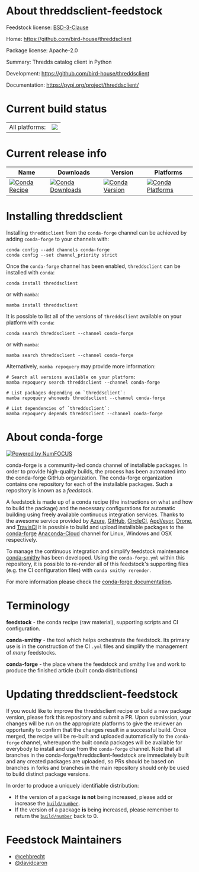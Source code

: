 About threddsclient-feedstock
=============================

Feedstock license: [BSD-3-Clause](https://github.com/conda-forge/threddsclient-feedstock/blob/main/LICENSE.txt)

Home: https://github.com/bird-house/threddsclient

Package license: Apache-2.0

Summary: Thredds catalog client in Python

Development: https://github.com/bird-house/threddsclient

Documentation: https://pypi.org/project/threddsclient/

Current build status
====================


<table><tr><td>All platforms:</td>
    <td>
      <a href="https://dev.azure.com/conda-forge/feedstock-builds/_build/latest?definitionId=8457&branchName=main">
        <img src="https://dev.azure.com/conda-forge/feedstock-builds/_apis/build/status/threddsclient-feedstock?branchName=main">
      </a>
    </td>
  </tr>
</table>

Current release info
====================

| Name | Downloads | Version | Platforms |
| --- | --- | --- | --- |
| [![Conda Recipe](https://img.shields.io/badge/recipe-threddsclient-green.svg)](https://anaconda.org/conda-forge/threddsclient) | [![Conda Downloads](https://img.shields.io/conda/dn/conda-forge/threddsclient.svg)](https://anaconda.org/conda-forge/threddsclient) | [![Conda Version](https://img.shields.io/conda/vn/conda-forge/threddsclient.svg)](https://anaconda.org/conda-forge/threddsclient) | [![Conda Platforms](https://img.shields.io/conda/pn/conda-forge/threddsclient.svg)](https://anaconda.org/conda-forge/threddsclient) |

Installing threddsclient
========================

Installing `threddsclient` from the `conda-forge` channel can be achieved by adding `conda-forge` to your channels with:

```
conda config --add channels conda-forge
conda config --set channel_priority strict
```

Once the `conda-forge` channel has been enabled, `threddsclient` can be installed with `conda`:

```
conda install threddsclient
```

or with `mamba`:

```
mamba install threddsclient
```

It is possible to list all of the versions of `threddsclient` available on your platform with `conda`:

```
conda search threddsclient --channel conda-forge
```

or with `mamba`:

```
mamba search threddsclient --channel conda-forge
```

Alternatively, `mamba repoquery` may provide more information:

```
# Search all versions available on your platform:
mamba repoquery search threddsclient --channel conda-forge

# List packages depending on `threddsclient`:
mamba repoquery whoneeds threddsclient --channel conda-forge

# List dependencies of `threddsclient`:
mamba repoquery depends threddsclient --channel conda-forge
```


About conda-forge
=================

[![Powered by
NumFOCUS](https://img.shields.io/badge/powered%20by-NumFOCUS-orange.svg?style=flat&colorA=E1523D&colorB=007D8A)](https://numfocus.org)

conda-forge is a community-led conda channel of installable packages.
In order to provide high-quality builds, the process has been automated into the
conda-forge GitHub organization. The conda-forge organization contains one repository
for each of the installable packages. Such a repository is known as a *feedstock*.

A feedstock is made up of a conda recipe (the instructions on what and how to build
the package) and the necessary configurations for automatic building using freely
available continuous integration services. Thanks to the awesome service provided by
[Azure](https://azure.microsoft.com/en-us/services/devops/), [GitHub](https://github.com/),
[CircleCI](https://circleci.com/), [AppVeyor](https://www.appveyor.com/),
[Drone](https://cloud.drone.io/welcome), and [TravisCI](https://travis-ci.com/)
it is possible to build and upload installable packages to the
[conda-forge](https://anaconda.org/conda-forge) [Anaconda-Cloud](https://anaconda.org/)
channel for Linux, Windows and OSX respectively.

To manage the continuous integration and simplify feedstock maintenance
[conda-smithy](https://github.com/conda-forge/conda-smithy) has been developed.
Using the ``conda-forge.yml`` within this repository, it is possible to re-render all of
this feedstock's supporting files (e.g. the CI configuration files) with ``conda smithy rerender``.

For more information please check the [conda-forge documentation](https://conda-forge.org/docs/).

Terminology
===========

**feedstock** - the conda recipe (raw material), supporting scripts and CI configuration.

**conda-smithy** - the tool which helps orchestrate the feedstock.
                   Its primary use is in the construction of the CI ``.yml`` files
                   and simplify the management of *many* feedstocks.

**conda-forge** - the place where the feedstock and smithy live and work to
                  produce the finished article (built conda distributions)


Updating threddsclient-feedstock
================================

If you would like to improve the threddsclient recipe or build a new
package version, please fork this repository and submit a PR. Upon submission,
your changes will be run on the appropriate platforms to give the reviewer an
opportunity to confirm that the changes result in a successful build. Once
merged, the recipe will be re-built and uploaded automatically to the
`conda-forge` channel, whereupon the built conda packages will be available for
everybody to install and use from the `conda-forge` channel.
Note that all branches in the conda-forge/threddsclient-feedstock are
immediately built and any created packages are uploaded, so PRs should be based
on branches in forks and branches in the main repository should only be used to
build distinct package versions.

In order to produce a uniquely identifiable distribution:
 * If the version of a package **is not** being increased, please add or increase
   the [``build/number``](https://docs.conda.io/projects/conda-build/en/latest/resources/define-metadata.html#build-number-and-string).
 * If the version of a package **is** being increased, please remember to return
   the [``build/number``](https://docs.conda.io/projects/conda-build/en/latest/resources/define-metadata.html#build-number-and-string)
   back to 0.

Feedstock Maintainers
=====================

* [@cehbrecht](https://github.com/cehbrecht/)
* [@davidcaron](https://github.com/davidcaron/)

